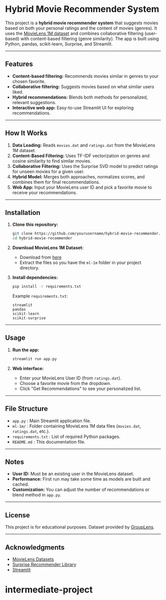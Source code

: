 # Hybrid Movie Recommender System

This project is a **hybrid movie recommender system** that suggests movies based on both your personal ratings and the content of movies (genres). It uses the [MovieLens 1M dataset](https://grouplens.org/datasets/movielens/1m/) and combines collaborative filtering (user-based) with content-based filtering (genre similarity). The app is built using Python, pandas, scikit-learn, Surprise, and Streamlit.

---

## Features

- **Content-based filtering:** Recommends movies similar in genres to your chosen favorite.
- **Collaborative filtering:** Suggests movies based on what similar users liked.
- **Hybrid recommendations:** Blends both methods for personalized, relevant suggestions.
- **Interactive web app:** Easy-to-use Streamlit UI for exploring recommendations.

---

## How It Works

1. **Data Loading:** Reads `movies.dat` and `ratings.dat` from the MovieLens 1M dataset.
2. **Content-Based Filtering:** Uses TF-IDF vectorization on genres and cosine similarity to find similar movies.
3. **Collaborative Filtering:** Uses the Surprise SVD model to predict ratings for unseen movies for a given user.
4. **Hybrid Model:** Merges both approaches, normalizes scores, and combines them for final recommendations.
5. **Web App:** Input your MovieLens user ID and pick a favorite movie to receive your recommendations.

---

## Installation

1. **Clone this repository:**
    ```bash
    git clone https://github.com/yourusername/hybrid-movie-recommender.git
    cd hybrid-movie-recommender
    ```

2. **Download MovieLens 1M Dataset:**
    - Download from [here](https://grouplens.org/datasets/movielens/1m/)
    - Extract the files so you have the `ml-1m` folder in your project directory.

3. **Install dependencies:**
    ```bash
    pip install -r requirements.txt
    ```

    Example `requirements.txt`:
    ```
    streamlit
    pandas
    scikit-learn
    scikit-surprise
    ```

---

## Usage

1. **Run the app:**
    ```bash
    streamlit run app.py
    ```

2. **Web interface:**
    - Enter your MovieLens User ID (from `ratings.dat`).
    - Choose a favorite movie from the dropdown.
    - Click "Get Recommendations" to see your personalized list.

---

## File Structure

- `app.py` : Main Streamlit application file.
- `ml-1m/` : Folder containing MovieLens 1M data files (`movies.dat`, `ratings.dat`, etc.).
- `requirements.txt` : List of required Python packages.
- `README.md` : This documentation file.

---

## Notes

- **User ID:** Must be an existing user in the MovieLens dataset.
- **Performance:** First run may take some time as models are built and cached.
- **Customization:** You can adjust the number of recommendations or blend method in `app.py`.

---

## License

This project is for educational purposes. Dataset provided by [GroupLens](https://grouplens.org/datasets/movielens/).

---

## Acknowledgments

- [MovieLens Datasets](https://grouplens.org/datasets/movielens/)
- [Surprise Recommender Library](https://surpriselib.com/)
- [Streamlit](https://streamlit.io/)

# intermediate-project
